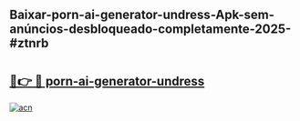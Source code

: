 ## Baixar-porn-ai-generator-undress-Apk-sem-anúncios-desbloqueado-completamente-2025-#ztnrb

# <h2><a href="https://ainizakaria.my?title=porn-ai-generator-undress&ref=22M">🔗👉 🔴 porn-ai-generator-undress</a></h2>

[![acn](https://github.com/user-attachments/assets/0f9c940e-d8b0-45ae-aac7-cd30a18b3e1c)](https://ainizakaria.my?title=porn-ai-generator-undress&ref=22M)

